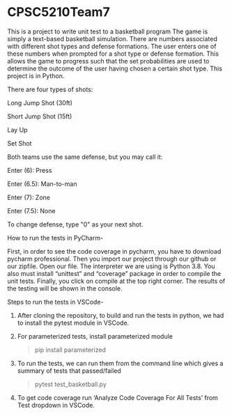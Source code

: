 # CPSC5210Team7
This is a project to write unit test to a basketball program
The game is simply a text-based basketball simulation. There are numbers associated with different shot types and defense formations. The user enters one of these numbers when prompted for a shot type or defense formation. This allows the game to progress such that the set probabilities are used to determine the outcome of the user having chosen a certain shot type. This project is in Python.

There are four types of shots:

Long Jump Shot (30ft)

Short Jump Shot (15ft)

Lay Up

Set Shot


Both teams use the same defense, but you may call it:

Enter (6): Press

Enter (6.5): Man-to-man

Enter (7): Zone

Enter (7.5): None


To change defense, type "0" as your next shot.


How to run the tests in PyCharm-

First, in order to see the code coverage in pycharm, you have to download pycharm professional. Then you import our project through our github or our zipfile. Open our file. The interpreter we are using is Python 3.8. You also must install “unittest” and “coverage” package in order to compile the unit tests. Finally, you click on compile at the top right corner. The results of the testing will be shown in the console.  

Steps to run the tests in VSCode-

1. After cloning the repository, to build and run the tests in python, we had to install the pytest module in VSCode. 

2. For parameterized tests, install parameterized module 

   > pip install parameterized 

3. To run the tests, we can run them from the command line which gives a summary of tests that passed/failed 

   > pytest test_basketball.py 

4. To get code coverage run ‘Analyze Code Coverage For All Tests’ from Test dropdown in VSCode. 


